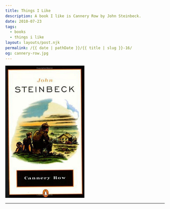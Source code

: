 ```yaml
---
title: Things I Like
description: A book I like is Cannery Row by John Steinbeck.
date: 2010-07-23
tags: 
  - books
  - things i like
layout: layouts/post.njk
permalink: /{{ date | pathDate }}/{{ title | slug }}-16/
og: cannery-row.jpg
---
```


<p class="center">
  <img src="/img/cannery-row.jpg" alt="Cannery Row" style="max-width: 250px" />
</p>

---
